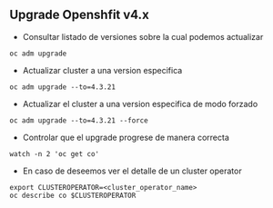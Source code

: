 ## Upgrade Openshfit v4.x

* Consultar listado de versiones sobre la cual podemos actualizar

```
oc adm upgrade
```

* Actualizar cluster a una version especifica

```
oc adm upgrade --to=4.3.21
```

* Actualizar el cluster a una version especifica de modo forzado

```
oc adm upgrade --to=4.3.21 --force
```

* Controlar que el upgrade progrese de manera correcta

```
watch -n 2 'oc get co'
```

* En caso de deseemos ver el detalle de un cluster operator

```
export CLUSTEROPERATOR=<cluster_operator_name>
oc describe co $CLUSTEROPERATOR
```
